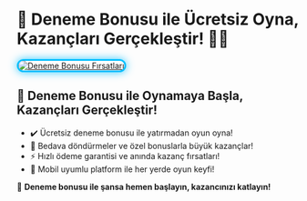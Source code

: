 <h1>🎉 Deneme Bonusu ile Ücretsiz Oyna, Kazançları Gerçekleştir! 💎🔥</h1>
<p><a title="Deneme Bonusu Fırsatları" href="https://shortir.online/deneme bonusu"> 
  <img style="max-width: 100%; border: 3px solid #00bfff; border-radius: 15px; box-shadow: 0px 0px 15px rgba(0, 191, 255, 0.8);" 
       src="https://i.ibb.co/3fchp7T/casinovale-banner.jpg" alt="Deneme Bonusu Fırsatları" /> 
</a></p>
<h2>🚀 Deneme Bonusu ile Oynamaya Başla, Kazançları Gerçekleştir!</h2>
<ul>
  <li>✔️ Ücretsiz deneme bonusu ile yatırmadan oyun oyna!</li>
  <li>🎁 Bedava döndürmeler ve özel bonuslarla büyük kazançlar!</li>
  <li>⚡️ Hızlı ödeme garantisi ve anında kazanç fırsatları!</li>
  <li>📱 Mobil uyumlu platform ile her yerde oyun keyfi!</li>
</ul>
<p>💎 <strong>Deneme bonusu ile şansa hemen başlayın, kazancınızı katlayın!</strong></p>
